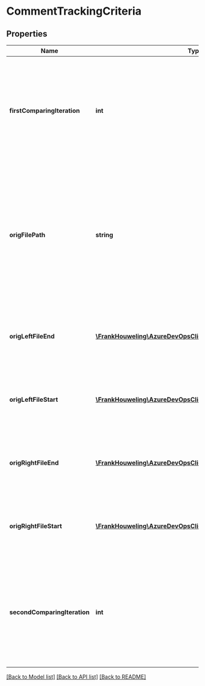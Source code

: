 # CommentTrackingCriteria

## Properties
Name | Type | Description | Notes
------------ | ------------- | ------------- | -------------
**firstComparingIteration** | **int** | The iteration of the file on the left side of the diff that the thread will be tracked to. Threads were tracked if this is greater than 0. | [optional] 
**origFilePath** | **string** | Original filepath the thread was created on before tracking. This will be different than the current thread filepath if the file in question was renamed in a later iteration. | [optional] 
**origLeftFileEnd** | [**\FrankHouweling\AzureDevOpsClient\Git\Model\CommentPosition**](CommentPosition.md) | Original position of last character of the thread&#39;s span in left file. | [optional] 
**origLeftFileStart** | [**\FrankHouweling\AzureDevOpsClient\Git\Model\CommentPosition**](CommentPosition.md) | Original position of first character of the thread&#39;s span in left file. | [optional] 
**origRightFileEnd** | [**\FrankHouweling\AzureDevOpsClient\Git\Model\CommentPosition**](CommentPosition.md) | Original position of last character of the thread&#39;s span in right file. | [optional] 
**origRightFileStart** | [**\FrankHouweling\AzureDevOpsClient\Git\Model\CommentPosition**](CommentPosition.md) | Original position of first character of the thread&#39;s span in right file. | [optional] 
**secondComparingIteration** | **int** | The iteration of the file on the right side of the diff that the thread will be tracked to. Threads were tracked if this is greater than 0. | [optional] 

[[Back to Model list]](../README.md#documentation-for-models) [[Back to API list]](../README.md#documentation-for-api-endpoints) [[Back to README]](../README.md)


